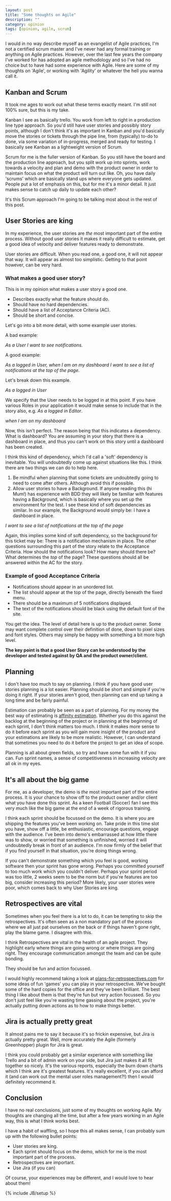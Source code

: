 ```yaml
---
layout: post
title: "Some thoughts on Agile"
description: ""
category: opinion
tags: [opinion, agile, scrum]
---
```


I would in no way describe myself as an evangelist of Agile practices, I'm not a certified scrum master and I've never had any formal training or anything on Agile practices. However, over the last few years the company I've worked for has adopted an agile methodology and so I've had no choice but to have had some experience with Agile. Here are some of my thoughts on 'Agile', or working with 'Agility' or whatever the hell you wanna call it.

## Kanban and Scrum

It took me ages to work out what these terms exactly meant. I'm still not 100% sure, but this is my take.

Kanban I see as basically trello. You work from left to right in a production line type approach. So you'd still have user stories and possibly story points, although I don't think it's as important in Kanban and you'd basically move the stories or tickets through the pipe line, from (typically) to-do to done, via some variation of in-progress, merged and ready for testing. I basically see Kanban as a lightweight version of Scrum.

Scrum for me is the fuller version of Kanban. So you still have the board and the production line approach, but you split work up into sprints, work towards a velocity and plan and demo with the product owner in order to maintain focus on what the product will turn out like. Oh, you have daily 'scrums' which are basically stand ups where everyone gets updated. People put a lot of emphasis on this, but for me it's a minor detail. It just makes sense to catch up daily to update each other?

It's this Scrum approach I'm going to be talking most about in the rest of this post.

## User Stories are king

In my experience, the user stories are *the* most important part of the entire process. Without good user stories it makes it really difficult to estimate, get a good idea of velocity and deliver features ready to demonstrate.

User stories are difficult. When you read one, a good one, it will not appear that way. It will appear as almost too simplistic. Getting to that point however, can be very hard.

### What makes a good user story?

This is in my opinion what makes a user story a good one.

* Describes exactly what the feature should do.
* Should have no hard dependencies.
* Should have a list of Acceptance Criteria (AC).
* Should be short and concise.


Let's go into a bit more detail, with some example user stories.

A bad example:

*As a User I want to see notifications.*

A good example:

*As a logged in User, when I am on my dashboard I want to see a list of notifications at the top of the page.*

Let's break down this example.

*As a logged in User*

We specify that the User needs to be logged in at this point. If you have various Roles in your application it would make sense to include that in the story also, e.g. *As a logged in Editor*.

*when I am on my dashboard*

Now, this isn't perfect. The reason being that this indicates a dependency. What is dashboard? You are assuming in your story that there is a dashboard in place, and thus you can't work on this story until a dashboard has been created.

I think this kind of dependency, which I'd call a 'soft' dependency is inevitable. You will undoubtedly come up against situations like this. I think there are two things we can do to help here.

1. Be  mindful when planning that some tickets are undoubtedly going to need to come after others. Although avoid this if possible.
2. Allow user stories to have a Background. If anyone reading this (hi Mum!) has experience with BDD they will likely be familiar with features having a Background, which is basically where you set up the environment for the test. I see these kind of soft dependencies as similar. In our example, the Background would simply be: I have a dashboard in place.


*I want to see a list of notifications at the top of the page*

Again, this implies some kind of soft dependency, so the background for this ticket may be: There is a notification mechanism in place. The other questions surrounding this part of the story relate to the Acceptance Criteria. How should the notifications look? How many should there be? What determines the *top* of the page? These questions should all be answered within the AC for the story.

### Example of good Acceptance Criteria

* Notifications should appear in an unordered list.
* The list should appear at the top of the page, directly beneath the fixed menu.
* There should be a maximum of 5 notifications displayed.
* The text of the notifications should be black using the default font of the site.

You get the idea. The level of detail here is up to the product owner. Some may want complete control over their definition of done, down to pixel sizes and font styles. Others may simply be happy with something a bit more high level.

**The key point is that a good User Story can be understood by the developer and tested against by QA and the product owner/client.**

## Planning

I don't have too much to say on planning. I think if you have good user stories planning is a lot easier. Planning should be short and simple if you're doing it right. If your stories aren't good, then planning can end up taking a long time and be fairly painful.

Estimation can probably be seen as a part of planning. For my money the best way of estimating is [affinity estimation](http://www.boxuk.com/blog/affinity-estimation-what-is-it/). Whether you do this against the backlog at the beginning of the project or in planning at the beginning of each sprint, I don't think matters too much. I think it makes more sense to do it before each sprint as you will gain more insight of the product and your estimations are likely to be more realistic. However, I can understand that sometimes you need to do it before the project to get an idea of scope.

Planning is all about green fields, so try and have some fun with it if you can. Fun sprint names, a sense of competitiveness in increasing velocity are all ok in my eyes.

## It's all about the big game

For me, as a developer, the demo is *the* most important part of the entire process. It is your chance to show off to the product owner and/or client what you have done this sprint. As a keen Football (Soccer) fan I see this very much like the big game at the end of a week of rigorous training.

I think each sprint should be focussed on the demo. It is where you are shipping the features you've been working on. Take pride in this time slot you have, show off a little, be enthusiastic, encourage questions, engage with the audience. I've been into demo's embarrassed at how little there was to show, or worried that something is unfinished, worried it will undoubtedly break in front of an audience. I'm now firmly of the belief that if you find yourself in that situation, you're doing things wrong.

If you can't demonstrate something which you feel is good, working software then your sprint has gone wrong. Perhaps you committed yourself to too much work which you couldn't deliver. Perhaps your sprint period was too little, 2 weeks seem to be the norm but if you're features are too big, consider increasing this period? More likely, your user stories were poor, which comes back to why User Stories are king.

## Retrospectives are vital

Sometimes when you feel there is a lot to do, it can be tempting to skip the retrospectives. It's often seen as a non mandatory part of the process where we all just pat ourselves on the back or if things haven't gone right, play the blame game. I disagree with this.

I think Retrospectives are vital in the health of an agile project. They highlight early where things are going wrong or where things are going right. They encourage communication amongst the team and can be quite bonding.

They should be fun and action focussed.

I would highly recommend taking a look at [plans-for-retrospectives.com](http://www.plans-for-retrospectives.com) for some ideas of fun 'games' you can play in your retrospective. We've bought some of the hard copies for the office and they've been brilliant. The best thing I like about them is that they're fun but very action focussed. So you don't just feel like you're wasting time gassing about the project, you're actually putting down actions as to how to make things better.

## Jira is actually pretty great

It almost pains me to say it because it's so frickin expensive, but Jira is actually pretty great. Well, more accurately the Agile (formerly Greenhopper) plugin for Jira is great.

I think you could probably get a similar experience with something like Trello and a bit of admin work on your side, but Jira just makes it all fit together so nicely. It's the various reports, especially the burn down charts which I think are it's greatest features. It's really excellent, if you can afford it (and can work out the mental user roles management?!) then I would definitely recommend it.

## Conclusion

I have no real conclusions, just some of my thoughts on working Agile. My thoughts are changing all the time, but after a few years working in an Agile way, this is what I think works best.

I have a habit of waffling, so I hope this all makes sense, I can probably sum up with the following bullet points:

* User stories are king.
* Each sprint should focus on the demo, which for me is the most important part of the process.
* Retrospectives are important.
* Use Jira (if you can)


Of course, your experiences may be different, and I would love to hear about them!

{% include JB/setup %}
